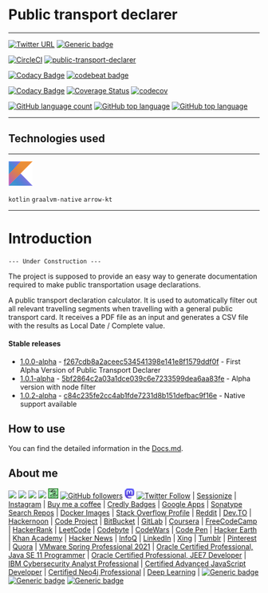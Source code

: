 # Public transport declarer

---

[![Twitter URL](https://img.shields.io/twitter/url?logoColor=blue&style=social&url=https%3A%2F%2Fimg.shields.io%2Ftwitter%2Furl%3Fstyle%3Dsocial)](https://twitter.com/intent/tweet?text=%20Checkout%20this%20%40github%20repo%20by%20%40joaofse%20%F0%9F%91%A8%F0%9F%8F%BD%E2%80%8D%F0%9F%92%BB%3A%20https%3A//github.com/jesperancinha/public-transport-declarer)
[![Generic badge](https://img.shields.io/static/v1.svg?label=GitHub&message=Public%20Transport%20Declarer%20🚂&color=informational)](https://github.com/jesperancinha/public-transport-declarer)

[![CircleCI](https://circleci.com/gh/jesperancinha/public-transport-declarer.svg?style=svg)](https://circleci.com/gh/jesperancinha/public-transport-declarer)
[![public-transport-declarer](https://github.com/jesperancinha/public-transport-declarer/actions/workflows/public-transport-declarer.yml/badge.svg)](https://github.com/jesperancinha/public-transport-declarer/actions/workflows/public-transport-declarer.yml)

[![Codacy Badge](https://app.codacy.com/project/badge/Grade/9665344009e8435fa51b57c56e23616c)](https://www.codacy.com/gh/jesperancinha/public-transport-declarer/dashboard?utm_source=github.com&amp;utm_medium=referral&amp;utm_content=jesperancinha/public-transport-declarer&amp;utm_campaign=Badge_Grade)
[![codebeat badge](https://codebeat.co/badges/ecede707-1d01-44a3-88c1-ef88971bd465)](https://codebeat.co/projects/github-com-jesperancinha-public-transport-declarer-master)

[![Codacy Badge](https://app.codacy.com/project/badge/Coverage/9665344009e8435fa51b57c56e23616c)](https://www.codacy.com/gh/jesperancinha/public-transport-declarer/dashboard?utm_source=github.com&utm_medium=referral&utm_content=jesperancinha/public-transport-declarer&utm_campaign=Badge_Coverage)
[![Coverage Status](https://coveralls.io/repos/github/jesperancinha/public-transport-declarer/badge.svg?branch=master)](https://coveralls.io/github/jesperancinha/public-transport-declarer?branch=master)
[![codecov](https://codecov.io/gh/jesperancinha/public-transport-declarer/branch/master/graph/badge.svg?token=MMaiVbOzl1)](https://codecov.io/gh/jesperancinha/public-transport-declarer)

[![GitHub language count](https://img.shields.io/github/languages/count/jesperancinha/public-transport-declarer.svg)](#)
[![GitHub top language](https://img.shields.io/github/languages/top/jesperancinha/public-transport-declarer.svg)](#)
[![GitHub top language](https://img.shields.io/github/languages/code-size/jesperancinha/public-transport-declarer.svg)](#)

---

## Technologies used

---
[![alt text](https://raw.githubusercontent.com/jesperancinha/project-signer/master/project-signer-templates/icons-50/kotlin-50.png "Kotlin")](https://kotlinlang.org/)

`kotlin` `graalvm-native` `arrow-kt`

---

# Introduction

`--- Under Construction ---`

The project is supposed to provide an easy way to generate documentation required to make public transportation usage declarations.

A public transport declaration calculator. It is used to automatically filter out all relevant travelling segments when travelling with a general public transport card. It receives a PDF file as an input and generates a CSV file with the results as Local Date / Complete value.

#### Stable releases

-   [1.0.0-alpha](https://github.com/jesperancinha/public-transport-declarer/tree/1.0.0-alpha) - [f267cdb8a2aceec534541398e141e8f1579ddf0f](https://github.com/jesperancinha/public-transport-declarer/tree/1.0.0-alpha) - First Alpha Version of Public Transport Declarer
-   [1.0.1-alpha](https://github.com/jesperancinha/public-transport-declarer/tree/1.0.1-alpha) - [5bf2864c2a03a1dce039c6e7233599dea6aa83fe](https://github.com/jesperancinha/public-transport-declarer/tree/1.0.1-alpha) - Alpha version with node filter
-   [1.0.2-alpha](https://github.com/jesperancinha/public-transport-declarer/tree/1.0.2-alpha) - [c84c235fe2cc4ab1fde7231d8b151defbac9f16e](https://github.com/jesperancinha/public-transport-declarer/tree/1.0.2-alpha) - Native support available

## How to use

You can find the detailed information in the [Docs.md](Docs.md).

## About me

[![](https://img.shields.io/badge/youtube-%230077B5.svg?style=for-the-badge&logo=youtube&color=red)](https://www.youtube.com/@joaoesperancinha)
[![](https://img.shields.io/badge/Medium-12100E?style=for-the-badge&logo=medium&logoColor=white)](https://medium.com/@jofisaes)
[![](https://img.shields.io/badge/linkedin-%230077B5.svg?style=for-the-badge&logo=linkedin)](https://www.linkedin.com/in/joaoesperancinha/)
[![](https://img.shields.io/badge/Spotify-1ED760?style=for-the-badge&logo=spotify&logoColor=white)](https://open.spotify.com/user/jlnozkcomrxgsaip7yvffpqqm)
[![alt text](https://raw.githubusercontent.com/jesperancinha/project-signer/master/project-signer-templates/icons-20/JEOrgLogo-20.png "João Esperancinha Homepage")](http://joaofilipesabinoesperancinha.nl)
[![GitHub followers](https://img.shields.io/github/followers/jesperancinha.svg?label=Jesperancinha&style=social "GitHub")](https://github.com/jesperancinha)
[![alt text](https://raw.githubusercontent.com/jesperancinha/project-signer/master/project-signer-templates/icons-20/mastodon-20.png "Mastodon")](https://masto.ai/@jesperancinha)
[![Twitter Follow](https://img.shields.io/twitter/follow/joaofse?label=João%20Esperancinha&style=social "Twitter")](https://twitter.com/joaofse)
| [Sessionize](https://sessionize.com/joao-esperancinha/)
| [Instagram](https://www.instagram.com/joaofisaes/)
| [Buy me a coffee](https://www.buymeacoffee.com/jesperancinha)
| [Credly Badges](https://www.credly.com/users/joao-esperancinha)
| [Google Apps](https://play.google.com/store/apps/developer?id=Joao+Filipe+Sabino+Esperancinha)
| [Sonatype Search Repos](https://search.maven.org/search?q=org.jesperancinha)
| [Docker Images](https://hub.docker.com/u/jesperancinha)
| [Stack Overflow Profile](https://stackoverflow.com/users/3702839/joao-esperancinha)
| [Reddit](https://www.reddit.com/user/jesperancinha/)
| [Dev.TO](https://dev.to/jofisaes)
| [Hackernoon](https://hackernoon.com/@jesperancinha)
| [Code Project](https://www.codeproject.com/Members/jesperancinha)
| [BitBucket](https://bitbucket.org/jesperancinha)
| [GitLab](https://gitlab.com/jesperancinha)
| [Coursera](https://www.coursera.org/user/da3ff90299fa9297e283ee8e65364ffb)
| [FreeCodeCamp](https://www.freecodecamp.org/jofisaes)
| [HackerRank](https://www.hackerrank.com/jofisaes)
| [LeetCode](https://leetcode.com/jofisaes)
| [Codebyte](https://coderbyte.com/profile/jesperancinha)
| [CodeWars](https://www.codewars.com/users/jesperancinha)
| [Code Pen](https://codepen.io/jesperancinha)
| [Hacker Earth](https://www.hackerearth.com/@jofisaes)
| [Khan Academy](https://www.khanacademy.org/profile/jofisaes)
| [Hacker News](https://news.ycombinator.com/user?id=jesperancinha)
| [InfoQ](https://www.infoq.com/profile/Joao-Esperancinha.2/)
| [LinkedIn](https://www.linkedin.com/in/joaoesperancinha/)
| [Xing](https://www.xing.com/profile/Joao_Esperancinha/cv)
| [Tumblr](https://jofisaes.tumblr.com/)
| [Pinterest](https://nl.pinterest.com/jesperancinha/)
| [Quora](https://nl.quora.com/profile/Jo%C3%A3o-Esperancinha)
| [VMware Spring Professional 2021](https://www.credly.com/badges/762fa7a4-9cf4-417d-bd29-7e072d74cdb7)
| [Oracle Certified Professional, Java SE 11 Programmer](https://www.credly.com/badges/87609d8e-27c5-45c9-9e42-60a5e9283280)
| [Oracle Certified Professional, JEE7 Developer](https://www.credly.com/badges/27a14e06-f591-4105-91ca-8c3215ef39a2)
| [IBM Cybersecurity Analyst Professional](https://www.credly.com/badges/ad1f4abe-3dfa-4a8c-b3c7-bae4669ad8ce)
| [Certified Advanced JavaScript Developer](https://cancanit.com/certified/1462/)
| [Certified Neo4j Professional](https://graphacademy.neo4j.com/certificates/c279afd7c3988bd727f8b3acb44b87f7504f940aac952495ff827dbfcac024fb.pdf)
| [Deep Learning](https://www.credly.com/badges/8d27e38c-869d-4815-8df3-13762c642d64)
| [![Generic badge](https://img.shields.io/static/v1.svg?label=GitHub&message=JEsperancinhaOrg&color=yellow "jesperancinha.org dependencies")](https://github.com/JEsperancinhaOrg)
[![Generic badge](https://img.shields.io/static/v1.svg?label=All%20Badges&message=Badges&color=red "All badges")](https://joaofilipesabinoesperancinha.nl/badges)
[![Generic badge](https://img.shields.io/static/v1.svg?label=Status&message=Project%20Status&color=red "Project statuses")](https://github.com/jesperancinha/project-signer/blob/master/project-signer-quality/Build.md)

